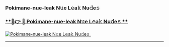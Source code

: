 ### Pokimane-nue-leak N𝚞e L𝚎a𝚔 Nu𝚍e𝚜   

### [ **🔗👉 🔴 Pokimane-nue-leak N𝚞e L𝚎a𝚔 Nu𝚍e𝚜 **](https://taap.it/xNRuk4)  

[![Pokimane-nue-leak N𝚞e L𝚎a𝚔 Nu𝚍e𝚜 ](https://i.imgur.com/0qMVB7G.gif)](https://taap.it/xNRuk4)  

___  
